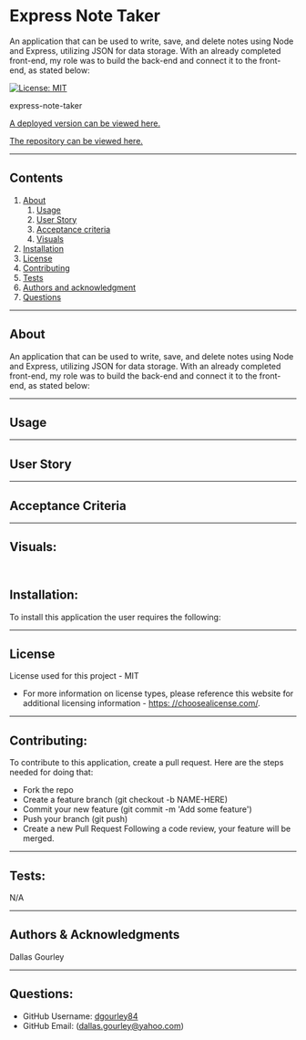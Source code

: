 
  
# Express Note Taker

  An application that can be used to write, save, and delete notes using Node and Express, utilizing JSON for data storage. With an already completed front-end, my role was to build the back-end and connect it to the front-end, as stated below:

  [![License: MIT](https://img.shields.io/badge/License-MIT-yellow.svg)](https://opensource.org/licenses/MIT)

  express-note-taker

  [A deployed version can be viewed here.](N/A)

  [The repository can be viewed here.](https://github.com/dgourley84/express-note-taker)

  ---
## Contents
1. [About](#about)
    1. [Usage](#usage)
    2. [User Story](#user-story)
    3. [Acceptance criteria](#acceptance-criteria)
    4. [Visuals](#visuals)
2. [Installation](#installation)
3. [License](#license)
4. [Contributing](#contributing)
5. [Tests](#tests)
6. [Authors and acknowledgment](#authors-and-acknowledgments)
7. [Questions](#questions)
---
## About

  An application that can be used to write, save, and delete notes using Node and Express, utilizing JSON for data storage. With an already completed front-end, my role was to build the back-end and connect it to the front-end, as stated below:

---
## Usage
  
  

---
## User Story
  
---
## Acceptance Criteria
  
  
---
## Visuals:
  ![]()
---
## Installation:

  To install this application the user requires the following:

---
## License
  License used for this project - MIT
  * For more information on license types, please reference this website
  for additional licensing information - [https: //choosealicense.com/](https://choosealicense.com/).
---

## Contributing:

  To contribute to this application, create a pull request.
  Here are the steps needed for doing that:
  - Fork the repo
  - Create a feature branch (git checkout -b NAME-HERE)
  - Commit your new feature (git commit -m 'Add some feature')
  - Push your branch (git push)
  - Create a new Pull Request
  Following a code review, your feature will be merged.

---

## Tests:

  N/A

---
## Authors & Acknowledgments

  Dallas Gourley

---

## Questions:
* GitHub Username: [dgourley84](https://github.com/dgourley84)
* GitHub Email: (dallas.gourley@yahoo.com)



